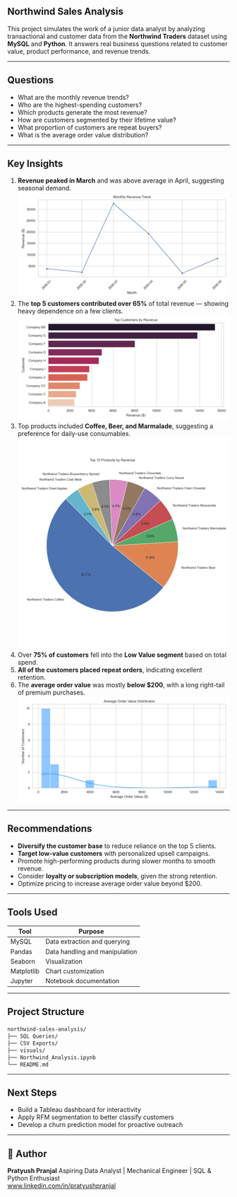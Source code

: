 ## Northwind Sales Analysis

This project simulates the work of a junior data analyst by analyzing transactional and customer data from the **Northwind Traders** dataset using **MySQL** and **Python**. It answers real business questions related to customer value, product performance, and revenue trends.

---

## Questions

- What are the monthly revenue trends?
- Who are the highest-spending customers?
- Which products generate the most revenue?
- How are customers segmented by their lifetime value?
- What proportion of customers are repeat buyers?
- What is the average order value distribution?

---

## Key Insights

1. **Revenue peaked in March** and was above average in April, suggesting seasonal demand.
![Monthly Revenue](visuals/monthly_revenue.png)
2. The **top 5 customers contributed over 65%** of total revenue — showing heavy dependence on a few clients.
![Top Customers](visuals/top_customers_bar.png)
3. Top products included **Coffee, Beer, and Marmalade**, suggesting a preference for daily-use consumables.
![Top Products](visuals/product_revenue_pie.png)
4. Over **75% of customers** fell into the **Low Value segment** based on total spend.
5. **All of the customers placed repeat orders**, indicating excellent retention.
6. The **average order value** was mostly **below \$200**, with a long right-tail of premium purchases.
![Average Order Value](visuals/aov_distribution.png)
---

## Recommendations

- **Diversify the customer base** to reduce reliance on the top 5 clients.
- **Target low-value customers** with personalized upsell campaigns.
- Promote high-performing products during slower months to smooth revenue.
- Consider **loyalty or subscription models**, given the strong retention.
- Optimize pricing to increase average order value beyond \$200.

---

## Tools Used

| Tool      | Purpose                          |
|-----------|----------------------------------|
| MySQL     | Data extraction and querying     |
| Pandas    | Data handling and manipulation   |
| Seaborn   | Visualization                    |
| Matplotlib| Chart customization              |
| Jupyter   | Notebook documentation           |

---

## Project Structure

```text
northwind-sales-analysis/
├── SQL Queries/
├── CSV Exports/
├── visuals/
├── Northwind_Analysis.ipynb
└── README.md
```

---

## Next Steps

- Build a Tableau dashboard for interactivity
- Apply RFM segmentation to better classify customers
- Develop a churn prediction model for proactive outreach

---

## 👤 Author

**Pratyush Pranjal**
Aspiring Data Analyst | Mechanical Engineer | SQL & Python Enthusiast  
www.linkedin.com/in/pratyushpranjal
